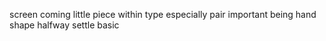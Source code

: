 screen coming little piece within type especially pair important being hand shape halfway settle basic